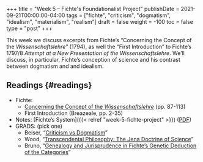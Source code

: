 +++
title = "Week 5 – Fichte's Foundationalist Project"
publishDate = 2021-09-21T00:00:00-04:00
tags = ["fichte", "criticism", "dogmatism", "idealism", "materialism", "realism"]
draft = false
weight = -100
toc = false
type = "post"
+++

This week we discuss excerpts from Fichte&rsquo;s &ldquo;Concerning the Concept of the
_Wissenschaftslehre_&rdquo; (1794), as well the &ldquo;First Introduction&rdquo; to Fichte&rsquo;s 1797/8
_Attempt at a New Presentation of the Wissenschaftslehre_. We&rsquo;ll discuss, in
particular, Fichte&rsquo;s conception of science and his contrast between dogmatism and
and idealism.


## Readings {#readings}

-   Fichte:
    -   [Concerning the Concept of the _Wissenschaftslehre_](/materials/readings/fichte-concept.pdf) (pp. 87-113)
    -   First Introduction (Breazeale, pp. 2-35)
-   Notes: [Fichte&rsquo;s System]({{< relref "week-5-fichte-project" >}}) ([PDF](/materials/handouts/week-5-fichte-project.pdf))
-   GRADS: (pick one)
    -   Beiser, &ldquo;[Criticism vs Dogmatism](https://www.dropbox.com/s/ukd94eh95ymljf8/beiser2002-ii.3%5Fcriticism%5Fversus%5Fdogmatism.pdf?dl=0%0A)&rdquo;
    -   Wood, &ldquo;[Transcendental Philosophy: The Jena Doctrine of Science](/materials/readings/wood-fichte-jena.pdf)&rdquo;
    -   Bruno, &ldquo;[Genealogy and Jurisprudence in Fichte’s Genetic Deduction of the Categories](/materials/readings/bruno-deduction.pdf)&rdquo;
